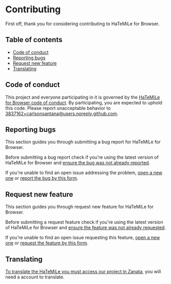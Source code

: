 # Contributing

First off, thank you for considering contributing to HaTeMiLe for Browser.

## Table of contents

* [Code of conduct](#code-of-conduct)
* [Reporting bugs](#reporting-bugs)
* [Request new feature](#request-new-feature)
* [Translating](#translating)

## Code of conduct

This project and everyone participating in it is governed by the [HaTeMiLe for Browser code of conduct](CODE_OF_CONDUCT.md). By participating, you are expected to uphold this code. Please report unacceptable behavior to [3837162+carlsonsantana@users.noreply.github.com](mailto:3837162+carlsonsantana@users.noreply.github.com).

## Reporting bugs

This section guides you through submitting a bug report for HaTeMiLe for Browser.

Before submitting a bug report check if you're using the latest version of HaTeMiLe for Browser and [ensure the bug was not already reported](https://github.com/carlsonsantana/firefox-hatemile-for-browser/issues).

If you're unable to find an open issue addressing the problem, [open a new one](https://github.com/carlsonsantana/firefox-hatemile-for-browser/issues/new) or [report the bug by this form](https://docs.google.com/forms/d/e/1FAIpQLSeqs76Stmash5mcebTsSYufg1XiD_vIwewbuSp9s6pSeNEH7A/viewform?usp=sf_link).

## Request new feature

This section guides you through request new feature for HaTeMiLe for Browser.

Before submitting a request feature check if you're using the latest version of HaTeMiLe for Browser and [ensure the feature was not already requested](https://github.com/carlsonsantana/firefox-hatemile-for-browser/issues).

If you're unable to find an open issue requesting this feature, [open a new one](https://github.com/carlsonsantana/firefox-hatemile-for-browser/issues/new) or [request the feature by this form](https://docs.google.com/forms/d/e/1FAIpQLSeqs76Stmash5mcebTsSYufg1XiD_vIwewbuSp9s6pSeNEH7A/viewform?usp=sf_link).

## Translating

[To translate the HaTeMiLe you must access our project in Zanata](https://translate.zanata.org/project/view/hatemile), you will need a account to translate.

